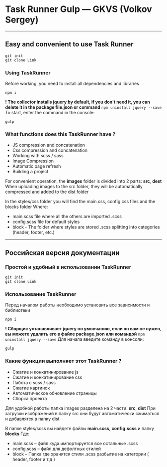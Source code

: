 # Task Runner Gulp — GKVS (Volkov Sergey)
---
## Easy and convenient to use Task Runner
```
git init
git clone Link
```

### Using TaskRunner
Before working, you need to install all dependencies and libraries
```
npm i
```
__! The collector installs jquery by default, if you don't need it, you can delete it in the package file.json or command__ ```npm uninstall jquery --save```
To start, enter the command in the console:
```
gulp
```

### What functions does this TaskRunner have ?
* JS compression and concatenation
* Css compression and concatenation
* Working with scss / sass
* Image Compression
* Automatic page refresh
* Building a project

For convenient operation, the __images__ folder is divided into 2 parts: __src__, __dest__
When uploading images to the src folder, they will be automatically compressed and added to the dist folder
<br>

In the styles/css folder you will find the main.css, config.css files and the blocks folder
Where:
* main.scss file where all the others are imported .scss
* config.scss file for default styles
* block - The folder where styles are stored .scss splitting into categories (header, footer, etc.)

___
## Российская версия документации

### Простой и удобный в использовании TaskRunner
```
git init
git clone Link
```
### Использование TaskRunner
Перед началом работы необходимо установить все зависимости и библиотеки
```
npm i
```
__! Сборщик устанавливает jquery по умолчанию, если он вам не нужен, вы можете удалить его в файле package.json или командой__ ``npm uninstall jquery --save``
Для начала введите команду в консоли:
```
gulp
```
### Какие функции выполняет этот TaskRunner ?
* Сжатие и конкатинирование js
* Сжатие и конкатинирование css
* Пабота с scss / sass
* Сжатие картинок
* Автоматическое обновление страницы
* Сборка проекта

Для удобной работы папка images разделена на 2 части: __src__, __dist__
При загрузки изображений в папку src они будут автоматически сжиматься и добавлятся в папку dist

В папке styles/scss вы найдете файлы __main.scss__, __config.scss__ и папку __blocks__
Где:
* main.scss – файл куда импортируется все остальные .scss
* config.scss – файл для дефолтных стилей
* block – Папка где хранятся стили .scss разбытие на категории ( header, footer и т.д )





